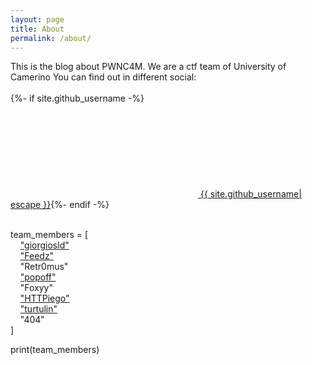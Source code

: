 ```yaml
---
layout: page
title: About
permalink: /about/
---
```


This is the blog about PWNC4M. We are a ctf team of University of Camerino
You can find out in different social:<br /><br />
  {%- if site.github_username -%}<a href="https://github.com/{{ site.github_username| cgi_escape | escape }}"><svg class="svg-icon"><use xlink:href="{{ '/assets/minima-social-icons.svg#github' | relative_url }}"></use></svg> <span class="username">{{ site.github_username| escape }}</span></a>{%- endif -%}
  <br /> <br />


team_members = [ <br />
&nbsp;&nbsp;&nbsp;&nbsp;["giorgiosld"](https://github.com/giorgiosld) <br /> 
&nbsp;&nbsp;&nbsp;&nbsp;["Feedz"](https://github.com/FeeeDz) <br />
&nbsp;&nbsp;&nbsp;&nbsp;"Retr0mus" <br />
&nbsp;&nbsp;&nbsp;&nbsp;["popoff"](https://github.com/flaviopopoff) <br />
&nbsp;&nbsp;&nbsp;&nbsp;"Foxyy" <br /> 
&nbsp;&nbsp;&nbsp;&nbsp;["HTTPiego"](https://github.com/HTTPiego) <br /> 
&nbsp;&nbsp;&nbsp;&nbsp;["turtulin"](https://github.com/turtulin) <br /> 
&nbsp;&nbsp;&nbsp;&nbsp;"404" <br />
]

print(team_members)
